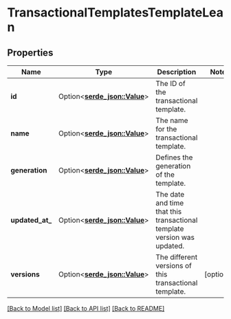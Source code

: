 # TransactionalTemplatesTemplateLean

## Properties

Name | Type | Description | Notes
------------ | ------------- | ------------- | -------------
**id** | Option<[**serde_json::Value**](.md)> | The ID of the transactional template. | 
**name** | Option<[**serde_json::Value**](.md)> | The name for the transactional template. | 
**generation** | Option<[**serde_json::Value**](serde_json::Value.md)> | Defines the generation of the template. | 
**updated_at_** | Option<[**serde_json::Value**](.md)> | The date and time that this transactional template version was updated. | 
**versions** | Option<[**serde_json::Value**](.md)> | The different versions of this transactional template. | [optional]

[[Back to Model list]](../README.md#documentation-for-models) [[Back to API list]](../README.md#documentation-for-api-endpoints) [[Back to README]](../README.md)



